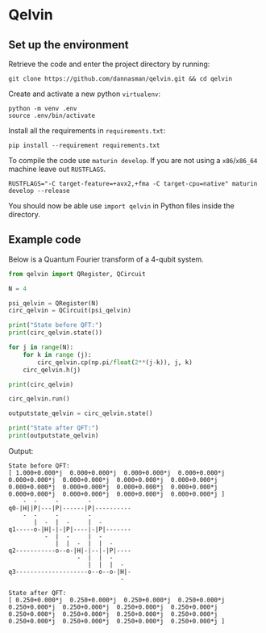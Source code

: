 # Qelvin

## Set up the environment

Retrieve the code and enter the project directory by running:
```
git clone https://github.com/dannasman/qelvin.git && cd qelvin
```
Create and activate a new python `virtualenv`:
```
python -m venv .env
source .env/bin/activate
```
Install all the requirements in `requirements.txt`:
```
pip install --requirement requirements.txt
```
To compile the code use `maturin develop`. If you are not using a `x86`/`x86_64` machine leave out `RUSTFLAGS`.
```
RUSTFLAGS="-C target-feature=+avx2,+fma -C target-cpu=native" maturin develop --release
```
You should now be able use `import qelvin` in Python files inside the directory.

## Example code

Below is a Quantum Fourier transform of a 4-qubit system.

```python
from qelvin import QRegister, QCircuit

N = 4

psi_qelvin = QRegister(N)
circ_qelvin = QCircuit(psi_qelvin)

print("State before QFT:")
print(circ_qelvin.state())

for j in range(N):
    for k in range (j):
        circ_qelvin.cp(np.pi/float(2**(j-k)), j, k)
    circ_qelvin.h(j)

print(circ_qelvin)

circ_qelvin.run()

outputstate_qelvin = circ_qelvin.state()

print("State after QFT:")
print(outputstate_qelvin)
```
Output:
```
State before QFT:
[ 1.000+0.000*j  0.000+0.000*j  0.000+0.000*j  0.000+0.000*j  0.000+0.000*j  0.000+0.000*j  0.000+0.000*j  0.000+0.000*j  0.000+0.000*j  0.000+0.000*j  0.000+0.000*j  0.000+0.000*j  0.000+0.000*j  0.000+0.000*j  0.000+0.000*j  0.000+0.000*j ]
    -  -     -        -           
q0-|H||P|---|P|------|P|----------
    -  -     -        -           
       |  -  |  -     |  -        
q1-----o-|H|-|-|P|----|-|P|-------
          -  |  -     |  -        
             |  |  -  |  |  -     
q2-----------o--o-|H|-|--|-|P|----
                   -  |  |  -     
                      |  |  |  -  
q3--------------------o--o--o-|H|-
                               -  

State after QFT:
[ 0.250+0.000*j  0.250+0.000*j  0.250+0.000*j  0.250+0.000*j  0.250+0.000*j  0.250+0.000*j  0.250+0.000*j  0.250+0.000*j  0.250+0.000*j  0.250+0.000*j  0.250+0.000*j  0.250+0.000*j  0.250+0.000*j  0.250+0.000*j  0.250+0.000*j  0.250+0.000*j ]
```
